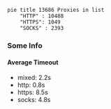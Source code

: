 
```mermaid
pie title 13686 Proxies in list
    "HTTP" : 10488
    "HTTPS": 1049
    "SOCKS" : 2393
```

### Some Info
#### Average Timeout

- mixed: 2.2s
- http: 0.8s
- https: 8.5s
- socks: 4.8s